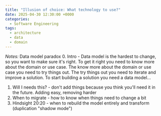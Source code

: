 ```yaml
---
title: "Illusion of choice: What technology to use?"
date: 2025-04-30 12:30:00 +0000
categories:
  - Software Engineering
tags:
  - architecture
  - data
  - domain
---
```


*Notes:*
Data model paradox
0\. Intro - Data model is the hardest to change, so you want to make sure it's right. To get it right you need to know more about the domain or use case. The know more about the domain or use case you need to try things out. The try things out you need to iterate and improve a solution. To start building a solution you need a data model...

1. Will I needs this? - don't add things because you think you'll need it in the future. Adding easy, removing harder
2. When to migrate - how to know when things need to change a bit
3. Hindsight 20:20 - when to rebuild the model entirely and transform (duplication "shadow mode")
